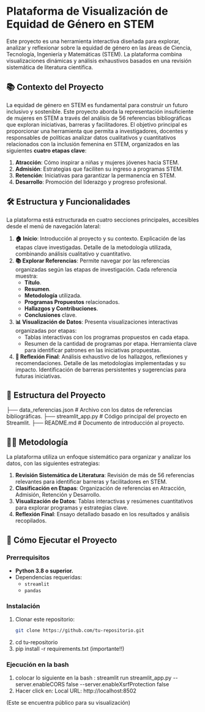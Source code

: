 # Plataforma de Visualización de Equidad de Género en STEM

Este proyecto es una herramienta interactiva diseñada para explorar, analizar y reflexionar sobre la equidad de género en las áreas de Ciencia, Tecnología, Ingeniería y Matemáticas (STEM). La plataforma combina visualizaciones dinámicas y análisis exhaustivos basados en una revisión sistemática de literatura científica.

## 📚 **Contexto del Proyecto**

La equidad de género en STEM es fundamental para construir un futuro inclusivo y sostenible. Este proyecto aborda la representación insuficiente de mujeres en STEM a través del análisis de 56 referencias bibliográficas que exploran iniciativas, barreras y facilitadores. El objetivo principal es proporcionar una herramienta que permita a investigadores, docentes y responsables de políticas analizar datos cualitativos y cuantitativos relacionados con la inclusión femenina en STEM, organizados en las siguientes **cuatro etapas clave**:

1. **Atracción**: Cómo inspirar a niñas y mujeres jóvenes hacia STEM.
2. **Admisión**: Estrategias que faciliten su ingreso a programas STEM.
3. **Retención**: Iniciativas para garantizar la permanencia en STEM.
4. **Desarrollo**: Promoción del liderazgo y progreso profesional.

## 🛠️ **Estructura y Funcionalidades**

La plataforma está estructurada en cuatro secciones principales, accesibles desde el menú de navegación lateral:

1. **🏠 Inicio**: Introducción al proyecto y su contexto. Explicación de las etapas clave investigadas. Detalle de la metodología utilizada, combinando análisis cualitativo y cuantitativo.
2. **📚 Explorar Referencias**: Permite navegar por las referencias organizadas según las etapas de investigación. Cada referencia muestra:
    - **Título**.
    - **Resumen**.
    - **Metodología** utilizada.
    - **Programas Propuestos** relacionados.
    - **Hallazgos y Contribuciones**.
    - **Conclusiones** clave.
3. **📊 Visualización de Datos**: Presenta visualizaciones interactivas organizadas por etapas:
    - Tablas interactivas con los programas propuestos en cada etapa.
    - Resumen de la cantidad de programas por etapa. Herramienta clave para identificar patrones en las iniciativas propuestas.
4. **📝 Reflexión Final**: Análisis exhaustivo de los hallazgos, reflexiones y recomendaciones. Detalle de las metodologías implementadas y su impacto. Identificación de barreras persistentes y sugerencias para futuras iniciativas.

## 📂 **Estructura del Proyecto**
├── data_referencias.json # Archivo con los datos de referencias bibliográficas. 
├── streamlit_app.py # Código principal del proyecto en Streamlit. 
├── README.md # Documento de introducción al proyecto.


## 🧑‍🔬 **Metodología**

La plataforma utiliza un enfoque sistemático para organizar y analizar los datos, con las siguientes estrategias:

1. **Revisión Sistemática de Literatura**: Revisión de más de 56 referencias relevantes para identificar barreras y facilitadores en STEM.
2. **Clasificación en Etapas**: Organización de referencias en Atracción, Admisión, Retención y Desarrollo.
3. **Visualización de Datos**: Tablas interactivas y resúmenes cuantitativos para explorar programas y estrategias clave.
4. **Reflexión Final**: Ensayo detallado basado en los resultados y análisis recopilados.

## 🚀 **Cómo Ejecutar el Proyecto**

### Prerrequisitos
- **Python 3.8 o superior.**
- Dependencias requeridas:
  - `streamlit`
  - `pandas`

### Instalación
1. Clonar este repositorio:
   ```bash
   git clone https://github.com/tu-repositorio.git
2. cd tu-repositorio
3. pip install -r requirements.txt (importante!!)

### Ejecución en la bash
1. colocar lo siguiente en la bash : streamlit run streamlit_app.py --server.enableCORS false --server.enableXsrfProtection false
2. Hacer click en:
 Local URL: http://localhost:8502

 (Este se encuentra público para su visualización)



